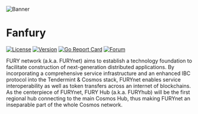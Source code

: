 ![Banner](https://raw.githubusercontent.com/fanfury-sports/fanfury/furyhub-1/docs/pics/black-iphone-wallpaper-hooligan.png)

# Fanfury

[![License](https://img.shields.io/github/license/furynet/furyhub.svg)](https://github.com/furynet/furyhub/blob/master/LICENSE)
[![Version](https://img.shields.io/github/tag/furynet/furyhub.svg)](https://github.com/furynet/furyhub/releases)
[![Go Report Card](https://goreportcard.com/badge/github.com/furynet/furyhub)](https://goreportcard.com/report/github.com/furynet/furyhub)
[![Forum](https://img.shields.io/discourse/https/forum.furynet.org/topics.svg)](https://forum.furynet.org/)

FURY network (a.k.a. FURYnet) aims to establish a technology foundation to facilitate construction of next-generation distributed applications. By incorporating a comprehensive service infrastructure and an enhanced IBC protocol into the Tendermint & Cosmos stack, FURYnet enables service interoperability as well as token transfers across an internet of blockchains.
As the centerpiece of FURYnet, FURY Hub (a.k.a. FURYhub) will be the first regional hub connecting to the main Cosmos Hub, thus making FURYnet an inseparable part of the whole Cosmos network.
